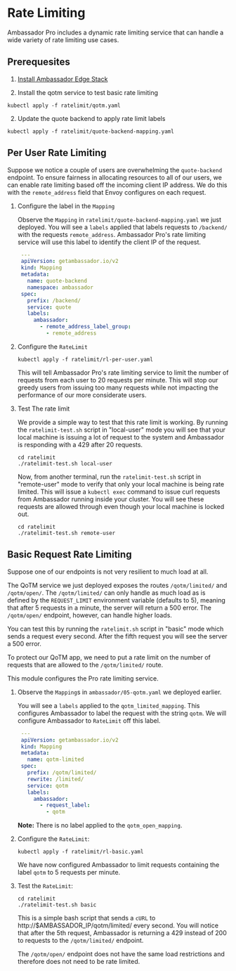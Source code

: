 # Rate Limiting

Ambassador Pro includes a dynamic rate limiting service that can handle a wide variety of rate limiting use cases. 

## Prerequesites

1. [Install Ambassador Edge Stack](https://www.getambassador.io/user-guide/getting-started/)

2. Install the qotm service to test basic rate limiting

```
kubectl apply -f ratelimit/qotm.yaml
```

2. Update the quote backend to apply rate limit labels

```
kubectl apply -f ratelimit/quote-backend-mapping.yaml
```

## Per User Rate Limiting

Suppose we notice a couple of users are overwhelming the `quote-backend` endpoint. To ensure fairness in allocating resources to all of our users, we can enable rate limiting based off the incoming client IP address. We do this with the `remote_address` field that Envoy configures on each request. 

1. Configure the label in the `Mapping`

   Observe the `Mapping` in `ratelimit/quote-backend-mapping.yaml` we just deployed. You will see a `labels` applied that labels requests to `/backend/` with the requests `remote_address`. Ambassador Pro's rate limiting service will use this label to identify the client IP of the request.

   ```yaml
    ---
    apiVersion: getambassador.io/v2
    kind: Mapping
    metadata:
      name: quote-backend
      namespace: ambassador
    spec:
      prefix: /backend/
      service: quote
      labels:
        ambassador:
          - remote_address_label_group:
            - remote_address
   ```

2. Configure the `RateLimit`

   ```
   kubectl apply -f ratelimit/rl-per-user.yaml
   ```

   This will tell Ambassador Pro's rate limiting service to limit the number of requests from each user to 20 requests per minute. This will stop our greedy users from issuing too many requests while not impacting the performance of our more considerate users.

3. Test The rate limit

   We provide a simple way to test that this rate limit is working. By running the `ratelimit-test.sh` script in "local-user" mode you will see that your local machine is issuing a lot of request to the system and Ambassador is responding with a 429 after 20 requests. 

   ```
   cd ratelimit
   ./ratelimit-test.sh local-user
   ```

   Now, from another terminal, run the `ratelimit-test.sh` script in "remote-user" mode to verify that only your local machine is being rate limited. This will issue a `kubectl exec` command to issue curl requests from Ambassador running inside your cluster. You will see these requests are allowed through even though your local machine is locked out.

   ```
   cd ratelimit
   ./ratelimit-test.sh remote-user
   ```

## Basic Request Rate Limiting

Suppose one of our endpoints is not very resilient to much load at all.

The QoTM service we just deployed exposes the routes `/qotm/limited/` and `/qotm/open/`. The `/qotm/limited/` can only handle as much load as is defined by the `REQUEST_LIMIT` environment variable (defaults to 5), meaning that after 5 requests in a minute, the server will return a 500 error. The `/qotm/open/` endpoint, however, can handle higher loads. 

You can test this by running the `ratelimit.sh` script in "basic" mode which sends a request every second. After the fifth request you will see the server a 500 error.

To protect our QoTM app, we need to put a rate limit on the number of requests that are allowed to the `/qotm/limited/` route. 

This module configures the Pro rate limiting service.

1. Observe the `Mapping`s in `ambassador/05-qotm.yaml` we deployed earlier.

   You will see a `labels` applied to the `qotm_limited_mapping`. This configures Ambassador to label the request with the string `qotm`. We will configure Ambassador to `RateLimit` off this label.

   ```yaml
    ---
    apiVersion: getambassador.io/v2
    kind: Mapping
    metadata:
      name: qotm-limited
    spec:
      prefix: /qotm/limited/
      rewrite: /limited/
      service: qotm
      labels:
        ambassador:
          - request_label:
            - qotm
   ```

   **Note:** There is no label applied to the `qotm_open_mapping`.


2. Configure the `RateLimit`:

   ```
   kubectl apply -f ratelimit/rl-basic.yaml
   ```
   
   We have now configured Ambassador to limit requests containing the label `qotm` to 5 requests per minute.

3. Test the `RateLimit`:

   ```
   cd ratelimit
   ./ratelimit-test.sh basic
   ```

   This is a simple bash script that sends a `cURL` to http://$AMBASSADOR_IP/qotm/limited/ every second. You will notice that after the 5th request, Ambassador is returning a 429 instead of 200 to requests to the `/qotm/limited/` endpoint.
   
   The `/qotm/open/` endpoint does not have the same load restrictions and therefore does not need to be rate limited. 
